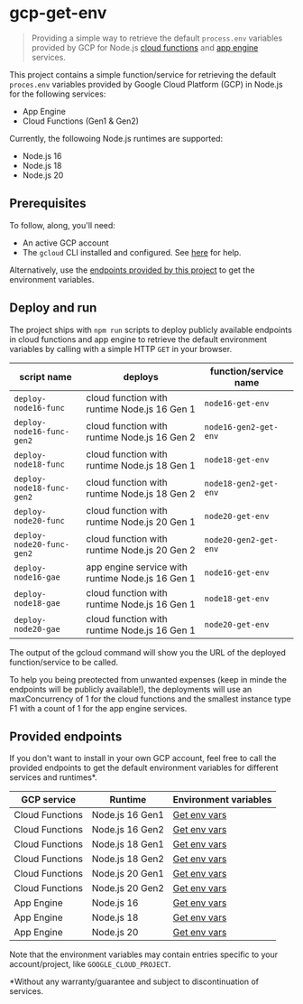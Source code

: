 # gcp-get-env

> Providing a simple way to retrieve the default `process.env` variables provided by GCP for Node.js [cloud functions](https://cloud.google.com/functions) and [app engine](https://cloud.google.com/appengine) services.

This project contains a simple function/service for retrieving the default `proces.env` variables provided by Google Cloud Platform (GCP) in Node.js for the following services:

- App Engine
- Cloud Functions (Gen1 & Gen2)

Currently, the followoing Node.js runtimes are supported:

- Node.js 16
- Node.js 18
- Node.js 20

## Prerequisites

To follow, along, you'll need:

- An active GCP account
- The `gcloud` CLI installed and configured. See [here](https://cloud.google.com/sdk/docs/install) for help.

Alternatively, use the [endpoints provided by this project](#provided-endpoints) to get the environment variables.

## Deploy and run

The project ships with `npm run` scripts to deploy publicly available endpoints in cloud functions and app engine to retrieve the default environment variables by calling with a simple HTTP `GET` in your browser.

|script name|deploys|function/service name|
|-----------|-------|---------------------|
|`deploy-node16-func`| cloud function with runtime Node.js 16 Gen 1|`node16-get-env`|
|`deploy-node16-func-gen2`| cloud function with runtime Node.js 16 Gen 2|`node16-gen2-get-env`|
|`deploy-node18-func`| cloud function with runtime Node.js 18 Gen 1|`node18-get-env`|
|`deploy-node18-func-gen2`| cloud function with runtime Node.js 18 Gen 2|`node18-gen2-get-env`|
|`deploy-node20-func`| cloud function with runtime Node.js 20 Gen 1|`node20-get-env`|
|`deploy-node20-func-gen2`| cloud function with runtime Node.js 20 Gen 2|`node20-gen2-get-env`|
|`deploy-node16-gae`| app engine service  with runtime Node.js 16 Gen 1|`node16-get-env`|
|`deploy-node18-gae`| cloud function with runtime Node.js 16 Gen 1|`node18-get-env`|
|`deploy-node20-gae`| cloud function with runtime Node.js 16 Gen 1|`node20-get-env`|

The output of the gcloud command will show you the URL of the deployed function/service to be called.

To help you being preotected from unwanted expenses (keep in minde the endpoints will be publicly available!), the deployments will use an maxConcurrency of 1 for the cloud functions and the smallest instance type F1 with a count of 1 for the app engine services.

## Provided endpoints

If you don't want to install in your own GCP account, feel free to call the provided endpoints to get the default environment variables for different services and runtimes*.

|GCP service|Runtime|Environment variables|
|-----------|-------|---------------------|
|Cloud Functions|Node.js 16 Gen1| [Get env vars](https://europe-west3-tsmx-gcp.cloudfunctions.net/node16-get-env)|
|Cloud Functions|Node.js 16 Gen2| [Get env vars](https://europe-west3-tsmx-gcp.cloudfunctions.net/node16-gen2-get-env)|
|Cloud Functions|Node.js 18 Gen1| [Get env vars](https://europe-west3-tsmx-gcp.cloudfunctions.net/node18-get-env)|
|Cloud Functions|Node.js 18 Gen2| [Get env vars](https://europe-west3-tsmx-gcp.cloudfunctions.net/node18-gen2-get-env)|
|Cloud Functions|Node.js 20 Gen1| [Get env vars](https://europe-west3-tsmx-gcp.cloudfunctions.net/node20-get-env)|
|Cloud Functions|Node.js 20 Gen2| [Get env vars](https://europe-west3-tsmx-gcp.cloudfunctions.net/node20-gen2-get-env)|
|App Engine|Node.js 16| [Get env vars](https://node16-get-env-dot-tsmx-gcp.ey.r.appspot.com/)|
|App Engine|Node.js 18| [Get env vars](https://node18-get-env-dot-tsmx-gcp.ey.r.appspot.com/)|
|App Engine|Node.js 20| [Get env vars](https://node20-get-env-dot-tsmx-gcp.ey.r.appspot.com/)|

Note that the environment variables may contain entries specific to your account/project, like `GOOGLE_CLOUD_PROJECT`.

*Without any warranty/guarantee and subject to discontinuation of services.

